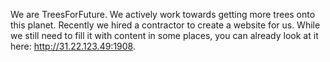 We are TreesForFuture. We actively work towards getting more trees onto this planet. Recently we hired a contractor to create a website for us. While we still need to fill it with content in some places, you can already look at it here: http://31.22.123.49:1908.
